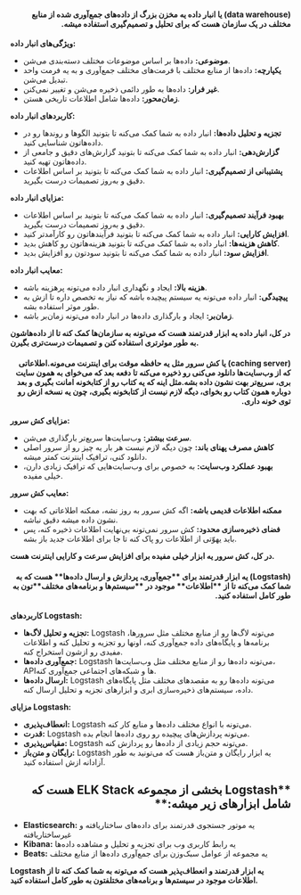 <h4 dir="rtl">(data warehouse) یا انبار داده یه مخزن بزرگ از داده‌های جمع‌آوری شده از منابع مختلف در یک سازمان هست که برای تحلیل و تصمیم‌گیری استفاده میشه. </h4>

**ویژگی‌های انبار داده:**

* **موضوعی:** داده‌ها بر اساس موضوعات مختلف دسته‌بندی می‌شن.
* **یکپارچه:** داده‌ها از منابع مختلف با فرمت‌های مختلف جمع‌آوری و به یه فرمت واحد تبدیل می‌شن.
* **غیر فرار:** داده‌ها به طور دائمی ذخیره می‌شن و تغییر نمی‌کنن.
* **زمان‌محور:** داده‌ها شامل اطلاعات تاریخی هستن.

**کاربردهای انبار داده:**

* **تجزیه و تحلیل داده‌ها:**  انبار داده به شما کمک می‌کنه تا بتونید الگوها و روندها رو در داده‌هاتون شناسایی کنید.
* **گزارش‌دهی:**  انبار داده به شما کمک می‌کنه تا بتونید گزارش‌های دقیق و جامعی از داده‌هاتون تهیه کنید.
* **پشتیبانی از تصمیم‌گیری:**  انبار داده به شما کمک می‌کنه تا بتونید بر اساس اطلاعات دقیق و به‌روز تصمیمات درست بگیرید.

**مزایای انبار داده:**

* **بهبود فرآیند تصمیم‌گیری:**  انبار داده به شما کمک می‌کنه تا بتونید بر اساس اطلاعات دقیق و به‌روز تصمیمات درست بگیرید.
* **افزایش کارایی:**  انبار داده به شما کمک می‌کنه تا بتونید فرآیندهاتون رو کارآمدتر کنید.
* **کاهش هزینه‌ها:**  انبار داده به شما کمک می‌کنه تا بتونید هزینه‌هاتون رو کاهش بدید.
* **افزایش سود:**  انبار داده به شما کمک می‌کنه تا بتونید سودتون رو افزایش بدید.

**معایب انبار داده:**

* **هزینه بالا:**  ایجاد و نگهداری انبار داده می‌تونه پرهزینه باشه.
* **پیچیدگی:**  انبار داده می‌تونه یه سیستم پیچیده باشه که نیاز به تخصص داره تا ازش به طور موثر استفاده بشه.
* **زمان‌بر:**  ایجاد و بارگذاری داده‌ها در انبار داده می‌تونه زمان‌بر باشه.

**در کل، انبار داده یه ابزار قدرتمند هست که می‌تونه به سازمان‌ها کمک کنه تا از داده‌هاشون به طور موثرتری استفاده کنن و تصمیمات درست‌تری بگیرن.**



<h4 dir="rtl"> (caching server) یا کش سرور مثل یه حافظه موقت برای اینترنت می‌مونه.اطلاعاتی که از وب‌سایت‌ها دانلود می‌کنی رو ذخیره می‌کنه تا دفعه بعد که می‌خوای به همون سایت بری، سریع‌تر بهت نشون داده بشه.مثل اینه که یه کتاب رو از کتابخونه امانت بگیری و بعد دوباره همون کتاب رو بخوای، دیگه لازم نیست از کتابخونه بگیری، چون یه نسخه ازش رو توی خونه داری.</h4>

**مزایای کش سرور:**

* **سرعت بیشتر:**  وب‌سایت‌ها سریع‌تر بارگذاری می‌شن.
* **کاهش مصرف پهنای باند:**  چون دیگه لازم نیست هر بار یه چیز رو از سرور اصلی دانلود کنی، ترافیک اینترنت کمتر میشه.
* **بهبود عملکرد وب‌سایت:**  به خصوص برای وب‌سایت‌هایی که ترافیک زیادی دارن، خیلی مفیده.

**معایب کش سرور:**

* **ممکنه اطلاعات قدیمی باشه:**  اگه کش سرور به روز نشه، ممکنه اطلاعاتی که بهت نشون داده میشه دقیق نباشه.
* **فضای ذخیره‌سازی محدود:**  کش سرور نمی‌تونه بی‌نهایت اطلاعات ذخیره کنه، پس باید یهوّتی از اطلاعات رو پاک کنه تا جا برای اطلاعات جدید باز بشه.

**در کل، کش سرور یه ابزار خیلی مفیده برای افزایش سرعت و کارایی اینترنت هست.**



<h4 dir="rtl"> (Logstash) یه ابزار قدرتمند برای **جمع‌آوری، پردازش و ارسال داده‌ها** هست که به شما کمک می‌کنه تا از **اطلاعات** موجود در **سیستم‌ها و برنامه‌های مختلف**تون به طور کامل استفاده کنید. </h4>

**کاربردهای Logstash:**

* **تجزیه و تحلیل لاگ‌ها:** Logstash می‌تونه لاگ‌ها رو از منابع مختلف مثل سرورها، برنامه‌ها و پایگاه‌های داده جمع‌آوری کنه، اونها رو تجزیه و تحلیل کنه و اطلاعات مفیدی رو ازشون استخراج کنه.
* **جمع‌آوری داده‌ها:**  Logstash می‌تونه داده‌ها رو از منابع مختلف مثل وب‌سایت‌ها، APIها و شبکه‌های اجتماعی جمع‌آوری کنه.
* **ارسال داده‌ها:** Logstash می‌تونه داده‌ها رو به مقصدهای مختلف مثل پایگاه‌های داده، سیستم‌های ذخیره‌سازی ابری و ابزارهای تجزیه و تحلیل ارسال کنه.

**مزایای Logstash:**

* **انعطاف‌پذیری:** Logstash می‌تونه با انواع مختلف داده‌ها و منابع کار کنه.
* **قدرت:** Logstash می‌تونه پردازش‌های پیچیده رو روی داده‌ها انجام بده.
* **مقیاس‌پذیری:** Logstash می‌تونه حجم زیادی از داده‌ها رو پردازش کنه.
* **رایگان و متن‌باز:** Logstash یه ابزار رایگان و متن‌باز هست که می‌تونید به طور آزادانه ازش استفاده کنید.

<h2 dir="rtl">**Logstash بخشی از مجموعه ELK Stack هست که شامل ابزارهای زیر میشه:**</h2>

* **Elasticsearch:** یه موتور جستجوی قدرتمند برای داده‌های ساختاریافته و غیرساختاریافته
* **Kibana:** یه رابط کاربری وب برای تجزیه و تحلیل و مشاهده داده‌ها
* **Beats:** یه مجموعه از عوامل سبک‌وزن برای جمع‌آوری داده‌ها از منابع مختلف

**Logstash یه ابزار قدرتمند و انعطاف‌پذیر هست که می‌تونه به شما کمک کنه تا از اطلاعات موجود در سیستم‌ها و برنامه‌های مختلفتون به طور کامل استفاده کنید.**
